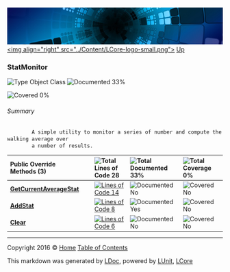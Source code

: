 ![](../Content/LCore-banner-small.png "")
[&lt;img align=&quot;right&quot; src=&quot;../Content/LCore-logo-small.png&quot;&gt;](../../README.md)
[Up](../L.md)

### StatMonitor

![Type Object Class](http://b.repl.ca/v1/Type-Object%20Class-blue.png "") ![Documented 33%](http://b.repl.ca/v1/Documented-33%25-yellow.png "")

![Covered 0%](http://b.repl.ca/v1/Covered-0%25-red.png "")


###### Summary

            A simple utility to monitor a series of number and compute the walking average over
            a number of results.
            

Public  Override Methods (3) |  | ![Total Lines of Code 28](http://b.repl.ca/v1/Total%20Lines%20of%20Code-28-blue.png "") | ![Total Documented 33%](http://b.repl.ca/v1/Total%20Documented-33%25-yellow.png "") | ![Total Coverage 0%](http://b.repl.ca/v1/Total%20Coverage-0%25-red.png "")
:---  | :---  | :---  | :---  | :--- 
**[GetCurrentAverageStat](StatMonitor_GetCurrentAverageStat.md)** |  | [![Lines of Code 14](http://b.repl.ca/v1/Lines%20of%20Code-14-blue.png "")](../Tools/StatMonitor.cs#L14) | ![Documented No](http://b.repl.ca/v1/Documented-No-red.png "") | ![Covered No](http://b.repl.ca/v1/Covered-No-red.png "")
**[AddStat](StatMonitor_AddStat.md)** |  | [![Lines of Code 8](http://b.repl.ca/v1/Lines%20of%20Code-8-blue.png "")](../Tools/StatMonitor.cs#L58) | ![Documented Yes](http://b.repl.ca/v1/Documented-Yes-brightgreen.png "") | ![Covered No](http://b.repl.ca/v1/Covered-No-red.png "")
**[Clear](StatMonitor_Clear.md)** |  | [![Lines of Code 6](http://b.repl.ca/v1/Lines%20of%20Code-6-blue.png "")](../Tools/StatMonitor.cs#L69) | ![Documented No](http://b.repl.ca/v1/Documented-No-red.png "") | ![Covered No](http://b.repl.ca/v1/Covered-No-red.png "")




---

Copyright 2016 &copy; [Home](../../README.md) [Table of Contents](../../TableOfContents.md)

This markdown was generated by [LDoc](https://github.com/CodeSingularity/LDoc), powered by [LUnit](https://github.com/CodeSingularity/LUnit), [LCore](https://github.com/CodeSingularity/LCore)
